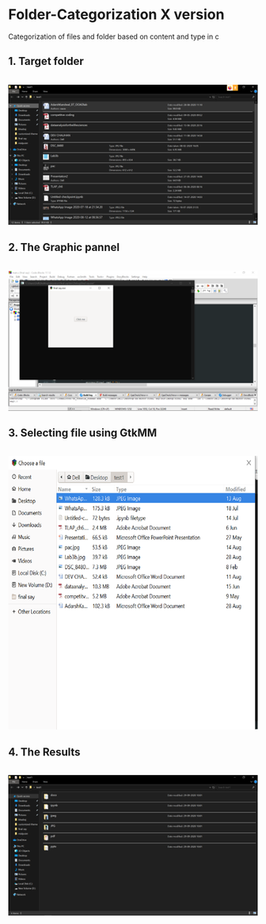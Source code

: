 # Folder-Categorization X version
Categorization of files and folder based on content and type in c

<h2>1. Target folder </h2><br>
<img src="Images/targetfolder.png">
<h2>2. The Graphic pannel </h2><br>
<img src="Images/codemain.png">
<h2>3. Selecting file using GtkMM </h2><br>
<img src="Images/selecting target folder.png">
<h2>4. The Results </h2><br>
<img src="Images/finaltarget folder.png">
